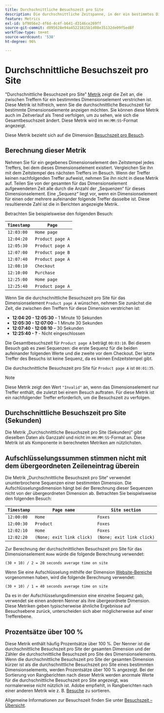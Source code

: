 ```yaml
---
title: Durchschnittliche Besuchszeit pro Site
description: Die durchschnittliche Zeitspanne, in der ein bestimmtes Dimensionselement zwischen Treffern existierte.
feature: Metrics
exl-id: bf9056e2-4f6d-4c4f-b641-d3146ce269ff
source-git-commit: d095628e94a45221815b1d08e35132de09f5ed8f
workflow-type: tm+mt
source-wordcount: '538'
ht-degree: 96%

---
```


# Durchschnittliche Besuchszeit pro Site

&quot;Durchschnittliche Besuchszeit pro Site&quot; [Metrik](overview.md) zeigt die Zeit an, die zwischen Treffern für ein bestimmtes Dimensionselement verstrichen ist. Diese Metrik ist hilfreich, wenn Sie die durchschnittliche Besuchszeit für bestimmte Dimensionselemente anzeigen möchten. Sie können diese Metrik auch im Zeitverlauf als Trend verfolgen, um zu sehen, wie sich die Gesamtbesuchszeit ändert. Diese Metrik wird im `HH:MM:SS`-Format angezeigt.

Diese Metrik bezieht sich auf die Dimension [Besuchszeit pro Besuch](../dimensions/time-spent-per-visit.md).

## Berechnung dieser Metrik

Nehmen Sie für ein gegebenes Dimensionselement den Zeitstempel jedes Treffers, bei dem dieses Dimensionselement existiert. Vergleichen Sie ihn mit dem Zeitstempel des nächsten Treffers im Besuch. Wenn der Treffer keinen nachfolgenden Treffer aufweist, nehmen Sie ihn nicht in diese Metrik auf. Teilen Sie von der gesamten für das Dimensionselement aufgewendeten Zeit alle durch die Anzahl der „Sequenzen“ für dieses Dimensionselement. Eine „Sequenz“ liegt vor, wenn ein Dimensionselement für einen oder mehrere aufeinander folgende Treffer dasselbe ist. Diese resultierende Zahl ist die in Berichten angezeigte Metrik.

Betrachten Sie beispielsweise den folgenden Besuch:

| `Timestamp` | `Page` |
| --- | --- |
| `12:03:00` | `Home page` |
| `12:04:20` | `Product page A` |
| `12:05:30` | `Product page A` |
| `12:07:00` | `Product page B` |
| `12:07:40` | `Product page A` |
| `12:08:10` | `Checkout` |
| `12:10:00` | `Purchase` |
| `12:25:00` | `Home page` |
| `12:25:40` | `Product page A` |


Wenn Sie die durchschnittliche Besuchszeit pro Site für das Dimensionselement `Product page A` wünschen, nehmen Sie zunächst die Zeit, die zwischen den Treffern für diese Dimension verstrichen ist:

* **12:04:20 - 12:05:30** – 1 Minute 10 Sekunden
* **12:05:30 - 12:07:00** – 1 Minute 30 Sekunden
* **12:07:40 - 12:08:10** – 30 Sekunden
* **12:25:40 - ?** - Nicht eingeschlossen

Die Gesamtbesuchszeit für `Product page A` beträgt `00:03:10`. Bei diesem Besuch gab es zwei Sequenzen: die erste Sequenz für die beiden aufeinander folgenden Werte und die zweite vor dem Checkout. Der letzte Treffer des Besuchs ist keine Sequenz, da es keinen Endzeitstempel gibt.

Die durchschnittliche Besuchszeit pro Site für `Product page A` ist `00:01:35`.

>[!NOTE]
>
>Diese Metrik zeigt den Wert `"Invalid"` an, wenn das Dimensionselement nur Treffer enthält, die zuletzt bei einem Besuch auftraten. Für diese Metrik ist ein nachfolgender Treffer erforderlich, um die Besuchszeit zu verfolgen.

## Durchschnittliche Besuchszeit pro Site (Sekunden)

Die Metrik „Durchschnittliche Besuchszeit pro Site (Sekunden)“ gibt dieselben Daten als Ganzzahl und nicht im `HH:MM:SS`-Format an. Diese Metrik ist als Komponente in berechneten Metriken am nützlichsten.

## Aufschlüsselungssummen stimmen nicht mit dem übergeordneten Zeileneintrag überein

Die Metrik „Durchschnittliche Besuchszeit pro Site“ verwendet ununterbrochene Sequenzen einer bestimmten Dimension. Die Aufschlüsselungsdimension hängt bei der Berechnung dieser Sequenzen nicht von der übergeordneten Dimension ab. Betrachten Sie beispielsweise den folgenden Besuch:

| `Timestamp` | `Page name` | `Site section` |
| --- | --- | --- |
| `12:00:00` | `Home` | `Foxes` |
| `12:00:30` | `Product` | `Foxes` |
| `12:02:10` | `Home` | `Foxes` |
| `12:02:20` | `(None; exit link click)` | `(None; exit link click)` |

Zur Berechnung der durchschnittlichen Besuchszeit pro Site für das Dimensionselement `Home` würde die folgende Berechnung verwendet:

```text
(30 + 10) / 2 = 20 seconds average time on site
```

Wenn Sie eine Aufschlüsselung mithilfe der Dimension [Website-Bereiche](../dimensions/site-section.md) vorgenommen haben, wird die folgende Berechnung verwendet:

```text
(30 + 10) / 1 = 40 seconds average time on site
```

Da es in der Aufschlüsselungsdimension eine einzelne Sequenz gab, verwendet sie einen anderen Nenner als ihre übergeordnete Dimension. Diese Metriken geben typischerweise ähnliche Ergebnisse auf Besuchsebene zurück, unterscheiden sich aber möglicherweise auf einer Trefferebene.

## Prozentsätze über 100 %

Diese Metrik enthält häufig Prozentsätze über 100 %. Der Nenner ist die durchschnittliche Besuchszeit pro Site der gesamten Dimension und der Zähler die durchschnittliche Besuchszeit pro Site des Dimensionselements. Wenn die durchschnittliche Besuchszeit pro Site der gesamten Dimension kürzer ist als die durchschnittliche Besuchszeit pro Site eines bestimmten Dimensionselements, werden Prozentsätze über 100 % angezeigt. Bei der Sortierung von Rangberichten nach dieser Metrik werden anormale Werte für die durchschnittliche Besuchszeit pro Site angezeigt, was normalerweise nicht nützlich ist. Adobe empfiehlt, in Rangberichten nach einer anderen Metrik wie z. B. [Besuche](visits.md) zu sortieren.

Allgemeine Informationen zur Besuchszeit finden Sie unter [Besuchszeit – Übersicht](time-spent.md).
